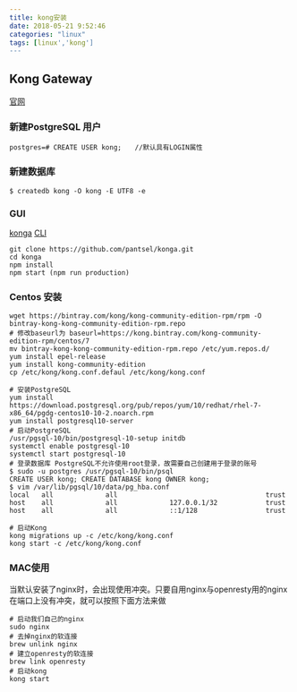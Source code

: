 ```yaml
---
title: kong安装
date: 2018-05-21 9:52:46
categories: "linux"
tags: [linux','kong']
---
```


## Kong Gateway

[官网](https://getkong.org)

### 新建PostgreSQL 用户
~~~
postgres=# CREATE USER kong;　　//默认具有LOGIN属性
~~~

### 新建数据库
~~~
$ createdb kong -O kong -E UTF8 -e
~~~

### GUI
[konga](https://github.com/pantsel/konga)
[CLI](https://github.com/limingxinleo/kong-phalcon)

~~~
git clone https://github.com/pantsel/konga.git
cd konga
npm install
npm start (npm run production)
~~~

### Centos 安装
~~~
wget https://bintray.com/kong/kong-community-edition-rpm/rpm -O bintray-kong-kong-community-edition-rpm.repo
# 修改baseurl为 baseurl=https://kong.bintray.com/kong-community-edition-rpm/centos/7
mv bintray-kong-kong-community-edition-rpm.repo /etc/yum.repos.d/
yum install epel-release
yum install kong-community-edition
cp /etc/kong/kong.conf.defaul /etc/kong/kong.conf

# 安装PostgreSQL
yum install https://download.postgresql.org/pub/repos/yum/10/redhat/rhel-7-x86_64/pgdg-centos10-10-2.noarch.rpm
yum install postgresql10-server
# 启动PostgreSQL
/usr/pgsql-10/bin/postgresql-10-setup initdb
systemctl enable postgresql-10
systemctl start postgresql-10
# 登录数据库 PostgreSQL不允许使用root登录，故需要自己创建用于登录的账号
$ sudo -u postgres /usr/pgsql-10/bin/psql
CREATE USER kong; CREATE DATABASE kong OWNER kong;
$ vim /var/lib/pgsql/10/data/pg_hba.conf
local   all             all                                     trust
host    all             all             127.0.0.1/32            trust
host    all             all             ::1/128                 trust

# 启动Kong
kong migrations up -c /etc/kong/kong.conf
kong start -c /etc/kong/kong.conf
~~~

### MAC使用
当默认安装了nginx时，会出现使用冲突。只要自用nginx与openresty用的nginx在端口上没有冲突，就可以按照下面方法来做
~~~
# 启动我们自己的nginx
sudo nginx
# 去掉nginx的软连接
brew unlink nginx
# 建立openresty的软连接
brew link openresty
# 启动kong
kong start
~~~